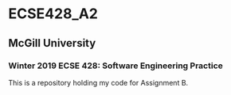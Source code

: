 # ECSE428_A2
## McGill University
 ### Winter 2019 ECSE 428: Software Engineering Practice
 This is a repository holding my code for Assignment B. 